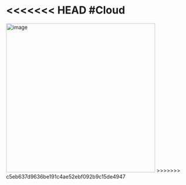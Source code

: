 <<<<<<< HEAD
#Cloud
=======
<img width="406" alt="image" src="https://github.com/user-attachments/assets/cbe2abb6-60d8-4f72-91e8-79db72f9c456" />
>>>>>>> c5eb637d9636be191c4ae52ebf092b9c15de4947
